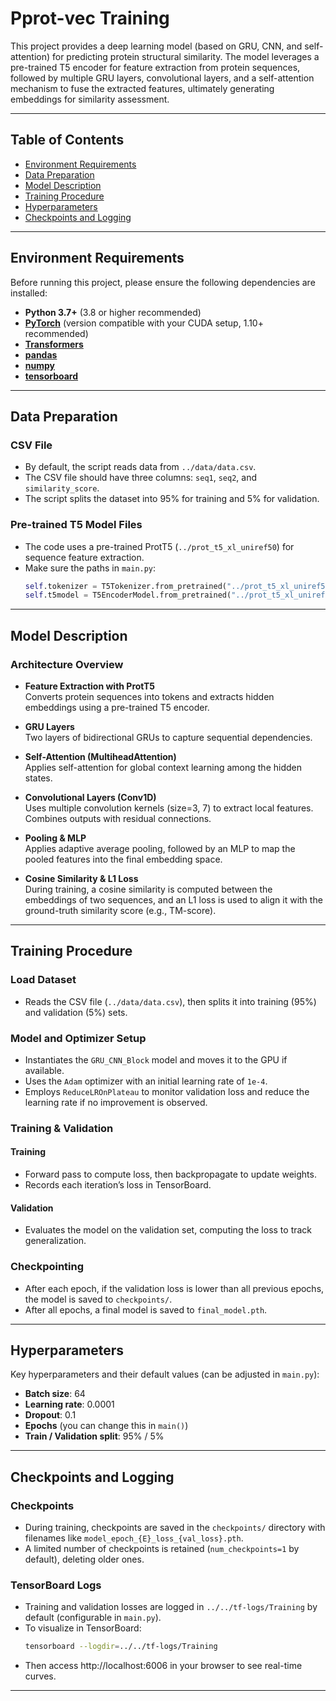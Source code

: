 # Pprot-vec Training

This project provides a deep learning model (based on GRU, CNN, and self-attention) for predicting protein structural similarity. The model leverages a pre-trained T5 encoder for feature extraction from protein sequences, followed by multiple GRU layers, convolutional layers, and a self-attention mechanism to fuse the extracted features, ultimately generating embeddings for similarity assessment.

---

## Table of Contents

- [Environment Requirements](#environment-requirements)
- [Data Preparation](#data-preparation)
- [Model Description](#model-description)
- [Training Procedure](#training-procedure)
- [Hyperparameters](#hyperparameters)
- [Checkpoints and Logging](#checkpoints-and-logging)
  
---

## Environment Requirements
Before running this project, please ensure the following dependencies are installed:
- **Python 3.7+** (3.8 or higher recommended)
- [**PyTorch**](https://pytorch.org/) (version compatible with your CUDA setup, 1.10+ recommended)
- [**Transformers**](https://github.com/huggingface/transformers)
- [**pandas**](https://pandas.pydata.org/)
- [**numpy**](https://numpy.org/)
- [**tensorboard**](https://pypi.org/project/tensorboard/)

---
## Data Preparation

### CSV File

- By default, the script reads data from `../data/data.csv`.
- The CSV file should have three columns: `seq1`, `seq2`, and `similarity_score`.
- The script splits the dataset into 95% for training and 5% for validation.

### Pre-trained T5 Model Files

- The code uses a pre-trained ProtT5 (`../prot_t5_xl_uniref50`) for sequence feature extraction.
- Make sure the paths in `main.py`:
  ```python
  self.tokenizer = T5Tokenizer.from_pretrained("../prot_t5_xl_uniref50")
  self.t5model = T5EncoderModel.from_pretrained("../prot_t5_xl_uniref50")
  ```
---

## Model Description

### Architecture Overview

- **Feature Extraction with ProtT5**  
  Converts protein sequences into tokens and extracts hidden embeddings using a pre-trained T5 encoder.

- **GRU Layers**  
  Two layers of bidirectional GRUs to capture sequential dependencies.

- **Self-Attention (MultiheadAttention)**  
  Applies self-attention for global context learning among the hidden states.

- **Convolutional Layers (Conv1D)**  
  Uses multiple convolution kernels (size=3, 7) to extract local features. Combines outputs with residual connections.

- **Pooling & MLP**  
  Applies adaptive average pooling, followed by an MLP to map the pooled features into the final embedding space.

- **Cosine Similarity & L1 Loss**  
  During training, a cosine similarity is computed between the embeddings of two sequences, and an L1 loss is used to align it with the ground-truth similarity score (e.g., TM-score).

---

## Training Procedure

### Load Dataset
- Reads the CSV file (`../data/data.csv`), then splits it into training (95%) and validation (5%) sets.

### Model and Optimizer Setup
- Instantiates the `GRU_CNN_Block` model and moves it to the GPU if available.
- Uses the `Adam` optimizer with an initial learning rate of `1e-4`.
- Employs `ReduceLROnPlateau` to monitor validation loss and reduce the learning rate if no improvement is observed.

### Training & Validation

#### Training
- Forward pass to compute loss, then backpropagate to update weights.
- Records each iteration’s loss in TensorBoard.

#### Validation
- Evaluates the model on the validation set, computing the loss to track generalization.

### Checkpointing
- After each epoch, if the validation loss is lower than all previous epochs, the model is saved to `checkpoints/`.
- After all epochs, a final model is saved to `final_model.pth`.

---

## Hyperparameters

Key hyperparameters and their default values (can be adjusted in `main.py`):

- **Batch size**: 64  
- **Learning rate**: 0.0001  
- **Dropout**: 0.1  
- **Epochs** (you can change this in `main()`)  
- **Train / Validation split**: 95% / 5%

---

## Checkpoints and Logging

### Checkpoints
- During training, checkpoints are saved in the `checkpoints/` directory with filenames like `model_epoch_{E}_loss_{val_loss}.pth`.
- A limited number of checkpoints is retained (`num_checkpoints=1` by default), deleting older ones.

### TensorBoard Logs
- Training and validation losses are logged in `../../tf-logs/Training` by default (configurable in `main.py`).
- To visualize in TensorBoard:
  ```bash
  tensorboard --logdir=../../tf-logs/Training
  ```
- Then access http://localhost:6006 in your browser to see real-time curves.

---






